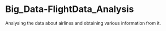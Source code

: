 # Big_Data-FlightData_Analysis
Analysing the data about airlines and obtaining various information from it.
